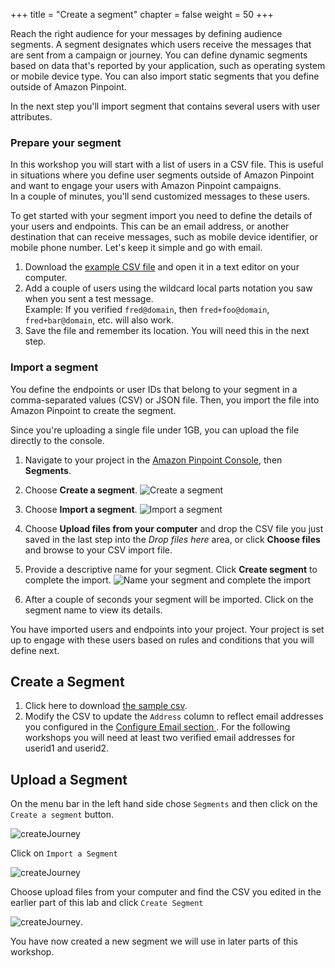 +++
title = "Create a segment"
chapter = false
weight = 50
+++

Reach the right audience for your messages by defining audience segments. A segment designates which users receive the messages that are sent from a campaign or journey. You can define dynamic segments based on data that's reported by your application, such as operating system or mobile device type. You can also import static segments that you define outside of Amazon Pinpoint.

In the next step you'll import segment that contains several users with user attributes.

### Prepare your segment

In this workshop you will start with a list of users in a CSV file. This is useful in situations where you define user segments outside of Amazon Pinpoint and want to engage your users with Amazon Pinpoint campaigns.  
In a couple of minutes, you'll send customized messages to these users.

To get started with your segment import you need to define the details of your users and endpoints. This can be an email address, or another destination that can receive messages, such as mobile device identifier, or mobile phone number. Let's keep it simple and go with email.

1. Download the [example CSV file](/csv/segment.csv) and open it in a text editor on your computer.
1. Add a couple of users using the wildcard local parts notation you saw when you sent a test message.  
Example: If you verified `fred@domain`, then `fred+foo@domain`, `fred+bar@domain`, etc. will also work.
1. Save the file and remember its location. You will need this in the next step.

### Import a segment

You define the endpoints or user IDs that belong to your segment in a comma-separated values (CSV) or JSON file. Then, you import the file into Amazon Pinpoint to create the segment.

Since you're uploading a single file under 1GB, you can upload the file directly to the console.

1. Navigate to your project in the [Amazon Pinpoint Console](https://console.aws.amazon.com/pinpoint/), then **Segments**.

1. Choose **Create a segment**.
![Create a segment](/images/create_a_segment.png)

1. Choose **Import a segment**.
![Import a segment](/images/import-a-segment.png)

1. Choose **Upload files from your computer** and drop the CSV file you just saved in the last step into the *Drop files here* area, or click **Choose files** and browse to your CSV import file.

1. Provide a descriptive name for your segment. Click **Create segment** to complete the import.
![Name your segment and complete the import](/images/complete-the-import.png)

1. After a couple of seconds your segment will be imported. Click on the segment name to view its details.

You have imported users and endpoints into your project. Your project is set up to engage with these users based on rules and conditions that you will define next.

<!-- 
To learn more about segments, visit [Amazon Pinpoint Segments](https://docs.aws.amazon.com/pinpoint/latest/userguide/segments.html) in the Amazon Pinpoint User Guide.
-->

## Create a Segment

1. Click here to download [the sample csv](/csv/activeSegment.csv). 
2. Modify the CSV to update the `Address` column to reflect email addresses you configured in the [Configure Email section ](/getting-started/configure-email/). For the following workshops you will need at least two verified email addresses for userid1 and userid2.
   
## Upload a Segment

On the menu bar in the left hand side chose `Segments` and then click on the `Create a segment` button.

![createJourney](/images/segment-create.png)

Click on `Import a Segment`

![createJourney](/images/create-segment.png) 

Choose upload files from your computer and find the CSV you edited in the earlier part of this lab and click `Create Segment`

![createJourney](/images/create-segment-upload.png). 

You have now created a new segment we will use in later parts of this workshop.